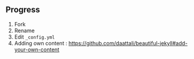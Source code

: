 ## Progress

  1. Fork
  2. Rename
  3. Edit `_config.yml`
  4. Adding own content : https://github.com/daattali/beautiful-jekyll#add-your-own-content
